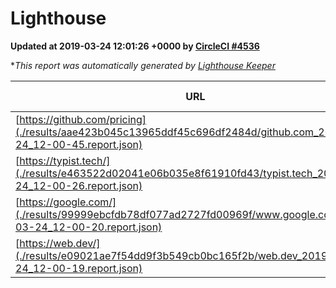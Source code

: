
# Lighthouse

**Updated at 2019-03-24 12:01:26 +0000 by [CircleCI #4536](https://circleci.com/gh/ItinerisLtd/lighthouse-keeper-example/4536)**

**This report was automatically generated by [Lighthouse Keeper](https://github.com/itinerisltd/lighthouse-keeper)*

| URL | Performance | Accessibility | Best Practices | SEO | PWA | Updated At |
| --- | --- | --- | --- | --- | --- | --- |
| [https://github.com/pricing](./results/aae423b045c13965ddf45c696df2484d/github.com_2019-03-24_12-00-45.report.json) | 0.86 | 0.89 | 0.93 | 0.9 | 0.58 | 2019-03-24T12:00:45.105Z |
| [https://typist.tech/](./results/e463522d02041e06b035e8f61910fd43/typist.tech_2019-03-24_12-00-26.report.json) | 1 |  |  |  |  | 2019-03-24T12:00:26.485Z |
| [https://google.com/](./results/99999ebcfdb78df077ad2727fd00969f/www.google.com_2019-03-24_12-00-20.report.json) | 0.94 | 0.71 | 0.93 | 0.82 | 0.58 | 2019-03-24T12:00:20.040Z |
| [https://web.dev/](./results/e09021ae7f54dd9f3b549cb0bc165f2b/web.dev_2019-03-24_12-00-19.report.json) | 0.96 | 0.93 | 0.93 | 0.96 | 1 | 2019-03-24T12:00:19.642Z |
